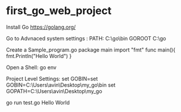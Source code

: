 # first_go_web_project

Install Go
https://golang.org/ 

Go to Advnaced system settings : 
PATH: C:\go\bin 
GOROOT C:\go


Create a Sample_program.go
package main
import "fmt"
func main(){
	fmt.Println("Hello  World")
}

Open a Shell:
go env

Project Level Settings:
set GOBIN=set GOBIN=C:\Users\avin\Desktop\my_go\bin
set GOPATH=C:\Users\avin\Desktop\my_go

go run test.go
Hello  World
